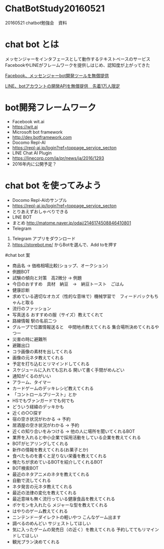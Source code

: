 # ChatBotStudy20160521
20160521 chatbot勉強会　資料

# chat bot とは
メッセンジャーをインタフェースとして動作するテキストベースのサービス
FacebookやLINEがフレームワークを提供しはじめ、認知度が上がってきた

[Facebook、メッセンジャーbot開発ツールを無償提供](http://www.itmedia.co.jp/news/articles/1604/13/news059.html)

[LINE、botアカウントの開発APIを無償提供　先着1万人限定](http://www.itmedia.co.jp/news/articles/1604/07/news134.html)

# bot開発フレームワーク
* Facebook wit.ai 
 * https://wit.ai
* Microsoft bot framework
 * http://dev.botframework.com
* Docomo Repl-AI
 * https://repl-ai.jp/login?ref=toppage_service_secton
* LINE Chat AI Plugin
 * https://linecorp.com/ja/pr/news/ja/2016/1293
 * 2016年内に公開予定？

# chat bot を使ってみよう
* Docomo Repl-AIのサンプル
 * https://repl-ai.jp/login?ref=toppage_service_secton
 * とりあえずおしゃべりできる
* LINE BOT
 * まとめ http://matome.naver.jp/odai/2146174508846410801
* Telegram
 1. Telegram アプリをダウンロード
 2. https://storebot.me/ からBotを選んで、Add toを押す

#chat bot 案
* 商品名 ->  価格相場比較(ショップ、オークション)
* 例題BOT
 * 試験の傾向と対策　高2微分 -> 例題
* 今日のおすすめ　具材　納豆　->　納豆トースト　ごはん
* 健康診断
* 求めている適切なオカズ（性的な意味で）機械学習で　フィードバックもちゃんと取る
* 流行のファッション
 * 写真送る おすすめの服（サイズ）教えてくれて
* 路線情報 駅の名前二つ
 * グループで位置情報送ると　中間地点教えてくれる 集合場所決めてくれるやつー
* 災害の時に避難所
* 避難出口
* コラ画像の素材を出してくれる
 * 画像の元ネタ教えてくれる
* 予定を打ち込むとリマインドしてくれる
 * スケジュールに入れても忘れる 開いて書く手間がめんどい
 * 通知がくるのがいい
 * アラーム、タイマー
* カードゲームのデッキレシピ教えてくれる
 * 「コントロールプリースト」とか
 * HSでもヴァンガードでも何でも
 * どういう経緯のデッキかも
* 近くの○○探す
 * 宿の空き状況がわかる -> 予約
 * 居酒屋の空き状況がわかる -> 予約
 * 近くの知り合いをみつける -> 他の人に場所を聞いてくれるBOT
* 業界を入れると中小企業で採用活動をしている企業を教えてくれる
 * BOTがヒアリングしてくれる
* 新作の情報を教えてくれる(お菓子とか)
* 食べたものを書くと足りない栄養を教えてくれる
* 俺たちが求めているBOTを紹介してくれるBOT
 * BOT検索BOT
* 最近のネタアニメのネタを教えてくれる
 * 自動で流してくれる
 * ネタ発言の元ネタ教えてくれる
* 最近の法律の変化を教えてくれる
* 最近意味も無く流行っている健康食品を教えてくれる
* ポケモンを入れたら メジャーな型を教えてくれる
* はやりのゲーム教えてくれる
 * ニンテンドーダイレクトの軽いやつ こんなゲーム出ます
 * 調べるのめんどい サジェストしてほしい
 * 気に入ったゲームの発売日（の近く）を教えてくれる 予約しててもリマインドしてほしい
* 観光プラン決めてくれる
